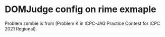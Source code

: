 # DOMJudge config on rime exmaple

Problem zombie is from [Problem K in ICPC-JAG Practice Contest for ICPC 2021 Regional].